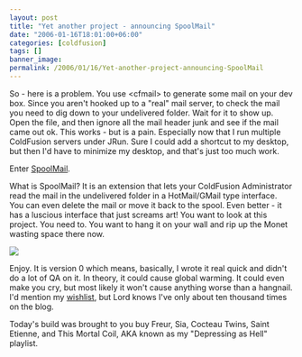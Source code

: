 ```yaml
---
layout: post
title: "Yet another project - announcing SpoolMail"
date: "2006-01-16T18:01:00+06:00"
categories: [coldfusion]
tags: []
banner_image: 
permalink: /2006/01/16/Yet-another-project-announcing-SpoolMail
---
```


So - here is a problem. You use &lt;cfmail&gt; to generate some mail on your dev box. Since you aren't hooked up to a "real" mail server, to check the mail you need to dig down to your undelivered folder. Wait for it to show up. Open the file, and then ignore all the mail header junk and see if the mail came out ok. This works - but is a pain. Especially now that I run multiple ColdFusion servers under JRun. Sure I could add a shortcut to my desktop, but then I'd have to minimize my desktop, and that's just too much work. 

Enter <a href="http://ray.camdenfamily.com/projects/spoolmail">SpoolMail</a>.
<!--more-->
What is SpoolMail? It is an extension that lets your ColdFusion Administrator read the mail in the undelivered folder in a HotMail/GMail type interface. You can even delete the mail or move it back to the spool. Even better - it has a luscious interface that just screams art! You want to look at this project. You need to. You want to hang it on your wall and rip up the Monet wasting space there now.

<a href="http://ray.camdenfamily.com/images/spoolmail_large.jpg"><img src="http://ray.camdenfamily.com/images/spoolmail_small.jpg"></a>

Enjoy. It is version 0 which means, basically, I wrote it real quick and didn't do a lot of QA on it. In theory, it could cause global warming. It could even make you cry, but most likely it won't cause anything worse than a hangnail. I'd mention my <a href="http://www.amazon.com/o/registry/2TCL1D08EZEYE">wishlist</a>, but Lord knows I've only about ten thousand times on the blog.

Today's build was brought to you buy Freur, Sia, Cocteau Twins, Saint Etienne, and This Mortal Coil, AKA known as my "Depressing as Hell" playlist.